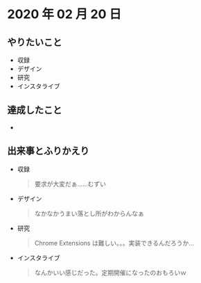 # 2020 年 02 月 20 日

## やりたいこと

- 収録
- デザイン
- 研究
- インスタライブ

## 達成したこと

-

## 出来事とふりかえり

- 収録
  > 要求が大変だぁ......むずい
- デザイン
  > なかなかうまい落とし所がわからんなぁ
- 研究
  > Chrome Extensions は難しい。。。実装できるんだろうか...
- インスタライブ
  > なんかいい感じだった。定期開催になったのおもろいｗ
